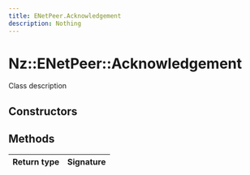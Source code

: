 ```yaml
---
title: ENetPeer.Acknowledgement
description: Nothing
---
```


# Nz::ENetPeer::Acknowledgement

Class description

## Constructors


## Methods

| Return type | Signature |
| ----------- | --------- |
